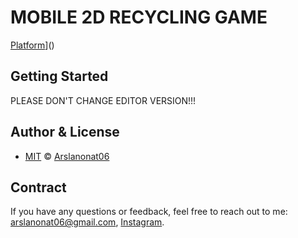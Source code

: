 # MOBILE 2D RECYCLING GAME

[Platform](https://img.shields.io/badge/Platform-Android-1f425f.svg)]()

## Getting Started

PLEASE DON'T CHANGE EDITOR VERSION!!!


## Author & License
  
- [MIT](https://github.com/Arslanonat06/voiceAssistant/blob/main/LICENSE) © [Arslanonat06](https://github.com/Arslanonat06/)


## Contract
If you have any questions or feedback, feel free to reach out to me: arslanonat06@gmail.com, [Instagram](https://www.instagram.com/onatarslan/).
